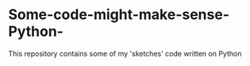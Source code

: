 # Some-code-might-make-sense-Python-

This repository contains some of my 'sketches' code written on Python
